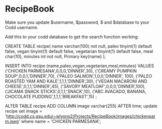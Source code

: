 # RecipeBook


Make sure you update $username, $password, $ and $database to your Codd username.


Add this to your codd database to get the search function working:

CREATE TABLE recipe(
name varchar(100) not null,
paleo tinyint(1) default false,
vegan tinyint(1) default false,
vegetarian tinyint(1) default false,
meal char(10),
minutes int not null,
Primary key(name)
);

INSERT INTO recipe (name,paleo,vegan,vegetarian,meal,minutes)
VALUES
('CHICKEN PARMESANA',0,0,0,'DINNER',30),
('CREAMY PUMPKIN SOUP',0,0,1,'DINNER',70),
('PALEO SALMON',1,0,0,'DINNER', 100),
('PALEO ROASTED YAM AND KALE',1,1,1,'DINNER',30),
('VEGAN MACARONI AND CHEESE',0,1,1,'DINNER',45),
('SAVORY MEATLOAF',0,0,0,'DINNER',100),
('JICAMA SNACK STICKS',0,1,1,'SNACK',10),
('ABC AVACADO, BANANA, CHOCOLATE PUDDING',1,1,1,'BREAKFAST',15)
;

ALTER TABLE recipe ADD COLUMN image varchar(255) AFTER time;
update recipe set image = 'http://codd.cs.gsu.edu/~wlyons2/Projects/RecipeBook/images/chickenparm.jpeg' where name = 'CHICKEN PARMESANA';
